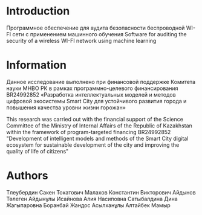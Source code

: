 # Introduction
Программное обеспечение для аудита безопасности беспроводной WI-FI сети с применением машинного обучения
Software for auditing the security of a wireless WI-FI network using machine learning

# Information
Данное исследование выполнено при финансовой поддержке Комитета науки МНВО РК в рамках программно-целевого финансирования BR24992852 «Разработка интеллектуальных моделей и методов цифровой экосистемы Smart City для устойчивого развития города и повышения качества уровни жизни горожан» 

This research was carried out with the financial support of the Science Committee of the Ministry of Internal Affairs of the Republic of Kazakhstan within the framework of program-targeted financing BR24992852 "Development of intelligent models and methods of the Smart City digital ecosystem for sustainable development of the city and improving the quality of life of citizens"

# Authors
Тлеубердин Сакен Токатович
Малахов Константин Викторович
Айдынов Төлеген Айдынұлы
Исайнова Алия Насиповна
Сатыбалдина Дина Жагыпаровна
Боранбай Жандос Асылханұлы
Алтайбек Мамыр
